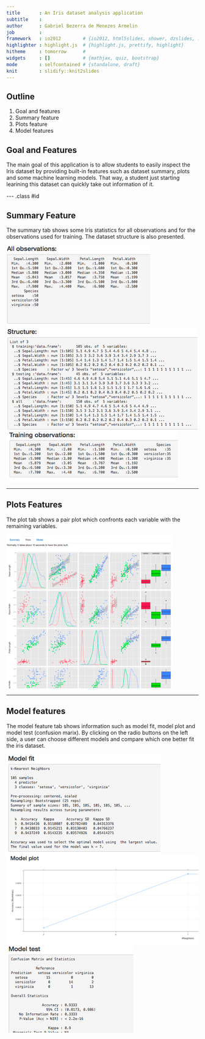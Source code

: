 ```yaml
---
title       : An Iris dataset analysis application
subtitle    : 
author      : Gabriel Bezerra de Menezes Armelin
job         : 
framework   : io2012        # {io2012, html5slides, shower, dzslides, ...}
highlighter : highlight.js  # {highlight.js, prettify, highlight}
hitheme     : tomorrow      # 
widgets     : []            # {mathjax, quiz, bootstrap}
mode        : selfcontained # {standalone, draft}
knit        : slidify::knit2slides
---
```


## Outline

1. Goal and features
2. Summary feature
3. Plots feature
4. Model features

## Goal and Features

The main goal of this application is to allow students to easily inspect the Iris dataset by providing built-in features such as dataset summary, plots and some machine learning models. That way, a student just starting learining this dataset can quickly take out information of it.

--- .class #id 

## Summary Feature

The summary tab shows some Iris statistics for all observations and for the observations used for training. The dataset structure is also presented.

![](images/summary1.png)
![](images/summary2.png)
![](images/summary3.png)

---
## Plots Features
The plot tab shows a pair plot which confronts each variable with the remaining variables.

![](images/plots3.png)

---
## Model features

The model feature tab shows information such as model fit, model plot and model test (confusion marix). By clicking on the radio buttons on the left side, a user can choose different models and compare which one better fit the iris dataset.

![](images/model1.png)
![](images/model2.png)
![](images/model3.png)

